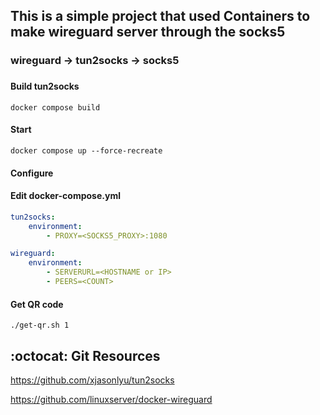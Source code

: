 ## This is a simple project that used  Containers to make wireguard server through the socks5
### wireguard -> tun2socks -> socks5
###

#### Build tun2socks
```shell
docker compose build 
```

#### Start
```shell
docker compose up --force-recreate
```

#### Configure
#### Edit docker-compose.yml
```yaml
tun2socks:
    environment:
        - PROXY=<SOCKS5_PROXY>:1080

wireguard:
    environment:
        - SERVERURL=<HOSTNAME or IP>
        - PEERS=<COUNT>
```
#### Get QR code
```shell
./get-qr.sh 1
```

## :octocat: Git Resources

https://github.com/xjasonlyu/tun2socks

https://github.com/linuxserver/docker-wireguard

